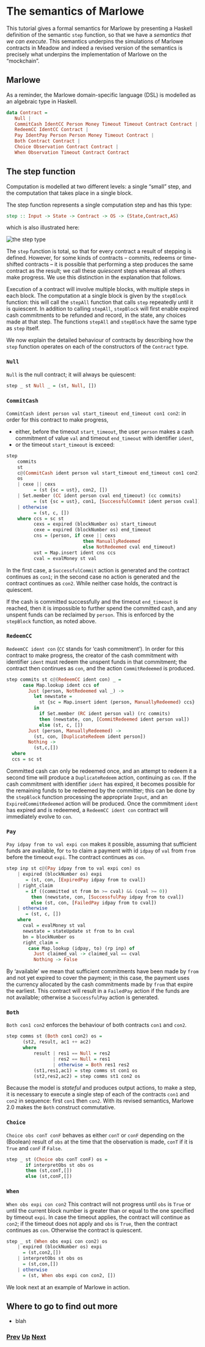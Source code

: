 # The semantics of Marlowe

This tutorial gives a formal semantics for Marlowe by presenting a Haskell definition of the semantic `step` function, so that we have a _semantics that we can execute_. This semantics underpins the simulations of Marlowe contracts in Meadow and indeed a revised version of the semantics is precisely what underpins the implementation of Marlowe on the “mockchain”.

## Marlowe

As a reminder, the Marlowe domain-specific language (DSL) is modelled as an algebraic type in Haskell. 

```haskell
data Contract =
   Null |
   CommitCash IdentCC Person Money Timeout Timeout Contract Contract |
   RedeemCC IdentCC Contract |
   Pay IdentPay Person Person Money Timeout Contract |
   Both Contract Contract |
   Choice Observation Contract Contract |
   When Observation Timeout Contract Contract
```

## The step function
 

Computation is modelled at two different levels: a single “small” step, and the computation that takes place in a single block.

The step function represents a single computation step and has this type:
```haskell
step :: Input -> State -> Contract -> OS -> (State,Contract,AS)
```
which is also illustrated here: 

![the step type](./pix/step-type.png)

The `step` function is total, so that for every contract a result of stepping is defined. However, for some kinds of contracts – commits, redeems or time-shifted contracts – it is possible that performing a step produces the same contract as the result; we call these _quiescent_ steps whereas all others make progress. We use this distinction in the explanation that follows.

Execution of a contract will involve multiple blocks, with multiple steps in each block. The computation at a single block is given by the `stepBlock` function: this will call the `stepAll` function that calls `step` repeatedly until it is quiescent.
In addition to calling `stepAll`, `stepBlock` will first enable expired cash commitments to be refunded and record, in the state, any choices made at that step. The functions `stepAll` and `stepBlock` have the same type as `step` itself.

We now explain the detailed behaviour of contracts by describing how the `step` function operates on each of the constructors of the `Contract` type.

### `Null`

`Null` is the null contract; it will always be quiescent: 
```haskell
step _ st Null _ = (st, Null, [])
```

### `CommitCash`

`CommitCash ident person val start_timeout end_timeout con1 con2`: in order for this contract to make progress,
- either, before the timeout `start_timeout`, the user `person` makes a cash commitment of value `val` and timeout `end_timeout` with  identifier `ident`,
- or the timeout `start_timeout` is exceed:
```haskell
step
    commits
    st
    c@(CommitCash ident person val start_timeout end_timeout con1 con2)
    os
    | cexe || cexs 
          = (st {sc = ust}, con2, [])
    | Set.member (CC ident person cval end_timeout) (cc commits)
          = (st {sc = ust}, con1, [SuccessfulCommit ident person cval])
    | otherwise 
          = (st, c, [])
    where ccs = sc st
          cexs = expired (blockNumber os) start_timeout
          cexe = expired (blockNumber os) end_timeout
          cns = (person, if cexe || cexs
                            then ManuallyRedeemed
                            else NotRedeemed cval end_timeout)
          ust = Map.insert ident cns ccs
          cval = evalMoney st val
```          
In the first case, a `SuccessfulCommit` action is generated and the contract continues as `con1`; in the second case no action is generated and the contract continues as `con2`. While neither case holds, the contract is quiescent.

If the cash is committed successfully and the timeout `end_timeout` is reached, then it is impossible to further spend the committed cash, and any unspent funds can be reclaimed by `person`. This is enforced by the `stepBlock` function, as noted above.

### `RedeemCC`

`RedeemCC ident con` (`CC` stands for ‘cash commitment’). In order for this contract to make progress, the creator of the cash commitment with identifier `ident` must redeem the unspent funds in that commitment; the contract then continues as `con`, and the action `CommitRedeemed` is produced.
```haskell
step commits st c@(RedeemCC ident con) _ =
      case Map.lookup ident ccs of
        Just (person, NotRedeemed val _) ->
          let newstate =
            st {sc = Map.insert ident (person, ManuallyRedeemed) ccs}
          in
            if Set.member (RC ident person val) (rc commits)
            then (newstate, con, [CommitRedeemed ident person val])
            else (st, c, [])
        Just (person, ManuallyRedeemed) ->
          (st, con, [DuplicateRedeem ident person])
        Nothing -> 
          (st,c,[])
  where
  ccs = sc st
```
Committed cash can only be redeemed once, and an attempt to redeem it a second time will produce a `DuplicateRedeem` action, continuing as `con`.
If the cash commitment with identifier `ident` has expired, it becomes possible
for the remaining funds to be redeemed by the committer; this can be done by the `stepBlock` function processing the appropriate `Input`, and an `ExpiredCommitRedeemed` action will be produced. Once the commitment `ident` has expired and is redeemed, a `RedeemCC ident con` contract will immediately evolve to `con`.

### `Pay`

`Pay idpay from to val expi con` makes it possible, assuming that sufficient funds are available, for `to` to claim a payment with id `idpay` of `val` from `from` before the timeout `expi`. The contract continues as `con`.
```haskell
step inp st c@(Pay idpay from to val expi con) os
    | expired (blockNumber os) expi 
       = (st, con, [ExpiredPay idpay from to cval])
    | right_claim
       = if ((committed st from bn >= cval) && (cval >= 0))
         then (newstate, con, [SuccessfulPay idpay from to cval])
         else (st, con, [FailedPay idpay from to cval])
    | otherwise 
       = (st, c, [])
    where
      cval = evalMoney st val
      newstate = stateUpdate st from to bn cval
      bn = blockNumber os
      right_claim =
        case Map.lookup (idpay, to) (rp inp) of
          Just claimed_val -> claimed_val == cval
          Nothing -> False
```
By ‘available’ we mean that sufficient commitments have been made by `from` and not yet expired to cover the payment; in this case, the payment uses the currency allocated by the cash commitments made by `from` that expire the earliest. This contract will result in a `FailedPay` action if the funds are not available; otherwise a `SuccessfulPay` action is generated.

### `Both`
`Both con1 con2` enforces the behaviour of both contracts `con1` and `con2`. 
```haskell
step comms st (Both con1 con2) os =
      (st2, result, ac1 ++ ac2)
      where
          result | res1 == Null = res2
                 | res2 == Null = res1
                 | otherwise = Both res1 res2
          (st1,res1,ac1) = step comms st con1 os
          (st2,res2,ac2) = step comms st1 con2 os
```          
Because the model is _stateful_ and produces output actions, to make a step, it is necessary to execute a single step of each of the contracts `con1` and `con2` in sequence: first `con1` then `con2`. With its revised semantics, Marlowe 2.0 makes the `Both` construct commutative.

### `Choice`

`Choice obs conT conF` behaves as either `conT` or `conF` depending on the (Boolean) result of `obs` at the time that the observation is made, `conT` if it is
`True` and `conF` if `False`.
```haskell
step _ st (Choice obs conT conF) os =
       if interpretObs st obs os
       then (st,conT,[])
       else (st,conF,[])
```

### `When`

`When obs expi con con2` This contract will not progress until `obs` is `True` or until the current block number is greater than or equal to the one specified by timeout `expi`. In case the timeout applies, the contract will continue as `con2`; if the timeout does not apply and `obs` is `True`, then the contract continues as `con`. Otherwise the contract is quiescent.
 ```haskell
 step _ st (When obs expi con con2) os
     | expired (blockNumber os) expi 
       = (st,con2,[])
     | interpretObs st obs os 
       = (st,con,[])
     | otherwise 
       = (st, When obs expi con con2, [])
```

We look next at an example of Marlowe in action.

## Where to go to find out more 
- blah

### [Prev](./marlowe-data.md) [Up](./README.md) [Next](embedded-marlowe.md)